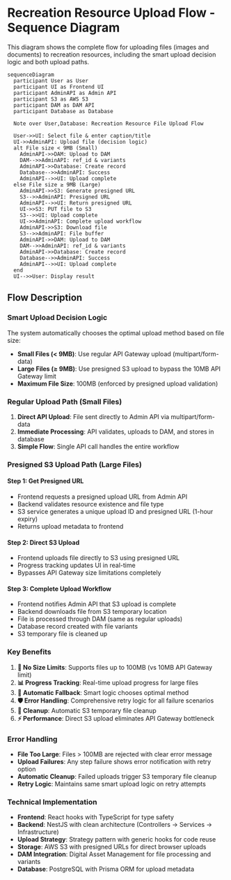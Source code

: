 # Recreation Resource Upload Flow - Sequence Diagram

This diagram shows the complete flow for uploading files (images and documents)
to recreation resources, including the smart upload decision logic and both
upload paths.

```mermaid
sequenceDiagram
  participant User as User
  participant UI as Frontend UI
  participant AdminAPI as Admin API
  participant S3 as AWS S3
  participant DAM as DAM API
  participant Database as Database

  Note over User,Database: Recreation Resource File Upload Flow

  User->>UI: Select file & enter caption/title
  UI->>AdminAPI: Upload file (decision logic)
  alt File size < 9MB (Small)
    AdminAPI->>DAM: Upload to DAM
    DAM-->>AdminAPI: ref_id & variants
    AdminAPI->>Database: Create record
    Database-->>AdminAPI: Success
    AdminAPI-->>UI: Upload complete
  else File size ≥ 9MB (Large)
    AdminAPI->>S3: Generate presigned URL
    S3-->>AdminAPI: Presigned URL
    AdminAPI-->>UI: Return presigned URL
    UI->>S3: PUT file to S3
    S3-->>UI: Upload complete
    UI->>AdminAPI: Complete upload workflow
    AdminAPI->>S3: Download file
    S3-->>AdminAPI: File buffer
    AdminAPI->>DAM: Upload to DAM
    DAM-->>AdminAPI: ref_id & variants
    AdminAPI->>Database: Create record
    Database-->>AdminAPI: Success
    AdminAPI-->>UI: Upload complete
  end
  UI-->>User: Display result
```

## Flow Description

### Smart Upload Decision Logic

The system automatically chooses the optimal upload method based on file size:

- **Small Files (< 9MB)**: Use regular API Gateway upload (multipart/form-data)
- **Large Files (≥ 9MB)**: Use presigned S3 upload to bypass the 10MB API
  Gateway limit
- **Maximum File Size**: 100MB (enforced by presigned upload validation)

### Regular Upload Path (Small Files)

1. **Direct API Upload**: File sent directly to Admin API via
   multipart/form-data
2. **Immediate Processing**: API validates, uploads to DAM, and stores in
   database
3. **Simple Flow**: Single API call handles the entire workflow

### Presigned S3 Upload Path (Large Files)

#### Step 1: Get Presigned URL

- Frontend requests a presigned upload URL from Admin API
- Backend validates resource existence and file type
- S3 service generates a unique upload ID and presigned URL (1-hour expiry)
- Returns upload metadata to frontend

#### Step 2: Direct S3 Upload

- Frontend uploads file directly to S3 using presigned URL
- Progress tracking updates UI in real-time
- Bypasses API Gateway size limitations completely

#### Step 3: Complete Upload Workflow

- Frontend notifies Admin API that S3 upload is complete
- Backend downloads file from S3 temporary location
- File is processed through DAM (same as regular uploads)
- Database record created with file variants
- S3 temporary file is cleaned up

### Key Benefits

1. **🚀 No Size Limits**: Supports files up to 100MB (vs 10MB API Gateway limit)
2. **📊 Progress Tracking**: Real-time upload progress for large files
3. **🔄 Automatic Fallback**: Smart logic chooses optimal method
4. **🛡️ Error Handling**: Comprehensive retry logic for all failure scenarios
5. **🧹 Cleanup**: Automatic S3 temporary file cleanup
6. **⚡ Performance**: Direct S3 upload eliminates API Gateway bottleneck

### Error Handling

- **File Too Large**: Files > 100MB are rejected with clear error message
- **Upload Failures**: Any step failure shows error notification with retry
  option
- **Automatic Cleanup**: Failed uploads trigger S3 temporary file cleanup
- **Retry Logic**: Maintains same smart upload logic on retry attempts

### Technical Implementation

- **Frontend**: React hooks with TypeScript for type safety
- **Backend**: NestJS with clean architecture (Controllers → Services →
  Infrastructure)
- **Upload Strategy**: Strategy pattern with generic hooks for code reuse
- **Storage**: AWS S3 with presigned URLs for direct browser uploads
- **DAM Integration**: Digital Asset Management for file processing and variants
- **Database**: PostgreSQL with Prisma ORM for upload metadata
